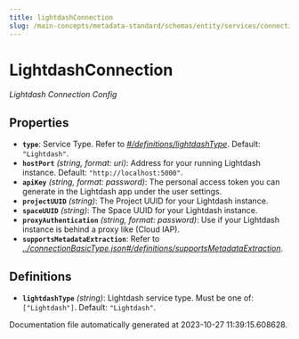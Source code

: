 ```yaml
---
title: lightdashConnection
slug: /main-concepts/metadata-standard/schemas/entity/services/connections/dashboard/lightdashconnection
---
```


# LightdashConnection

*Lightdash Connection Config*

## Properties

- **`type`**: Service Type. Refer to *[#/definitions/lightdashType](#definitions/lightdashType)*. Default: `"Lightdash"`.
- **`hostPort`** *(string, format: uri)*: Address for your running Lightdash instance. Default: `"http://localhost:5000"`.
- **`apiKey`** *(string, format: password)*: The personal access token you can generate in the Lightdash app under the user settings.
- **`projectUUID`** *(string)*: The Project UUID for your Lightdash instance.
- **`spaceUUID`** *(string)*: The Space UUID for your Lightdash instance.
- **`proxyAuthentication`** *(string, format: password)*: Use if your Lightdash instance is behind a proxy like (Cloud IAP).
- **`supportsMetadataExtraction`**: Refer to *[../connectionBasicType.json#/definitions/supportsMetadataExtraction](#/connectionBasicType.json#/definitions/supportsMetadataExtraction)*.
## Definitions

- <a id="definitions/lightdashType"></a>**`lightdashType`** *(string)*: Lightdash service type. Must be one of: `["Lightdash"]`. Default: `"Lightdash"`.


Documentation file automatically generated at 2023-10-27 11:39:15.608628.
